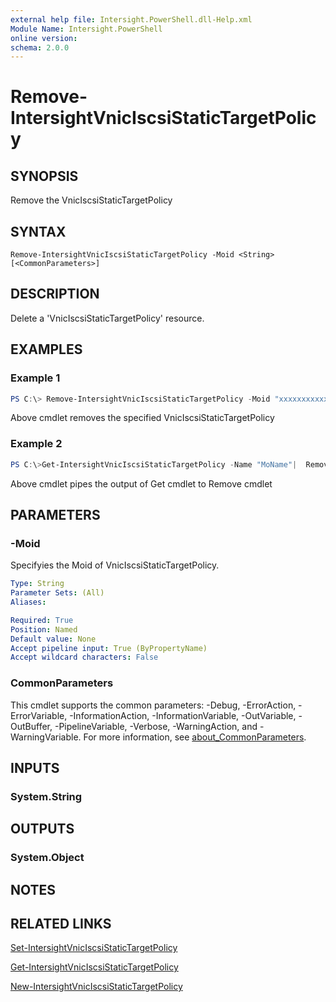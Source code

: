 ```yaml
---
external help file: Intersight.PowerShell.dll-Help.xml
Module Name: Intersight.PowerShell
online version:
schema: 2.0.0
---
```


# Remove-IntersightVnicIscsiStaticTargetPolicy

## SYNOPSIS
Remove the VnicIscsiStaticTargetPolicy

## SYNTAX

```
Remove-IntersightVnicIscsiStaticTargetPolicy -Moid <String> [<CommonParameters>]
```

## DESCRIPTION
Delete a &apos;VnicIscsiStaticTargetPolicy&apos; resource.

## EXAMPLES

### Example 1
```powershell
PS C:\> Remove-IntersightVnicIscsiStaticTargetPolicy -Moid "xxxxxxxxxxxxxxxxxxxxxxxxxxx"
```
Above cmdlet removes the specified VnicIscsiStaticTargetPolicy 

### Example 2
```powershell
PS C:\>Get-IntersightVnicIscsiStaticTargetPolicy -Name "MoName"|  Remove-IntersightVnicIscsiStaticTargetPolicy
```
Above cmdlet pipes the output of Get cmdlet to Remove cmdlet

## PARAMETERS

### -Moid
Specifyies the Moid of VnicIscsiStaticTargetPolicy.

```yaml
Type: String
Parameter Sets: (All)
Aliases:

Required: True
Position: Named
Default value: None
Accept pipeline input: True (ByPropertyName)
Accept wildcard characters: False
```

### CommonParameters
This cmdlet supports the common parameters: -Debug, -ErrorAction, -ErrorVariable, -InformationAction, -InformationVariable, -OutVariable, -OutBuffer, -PipelineVariable, -Verbose, -WarningAction, and -WarningVariable. For more information, see [about_CommonParameters](http://go.microsoft.com/fwlink/?LinkID=113216).

## INPUTS

### System.String

## OUTPUTS

### System.Object
## NOTES

## RELATED LINKS

[Set-IntersightVnicIscsiStaticTargetPolicy](./Set-IntersightVnicIscsiStaticTargetPolicy.md)

[Get-IntersightVnicIscsiStaticTargetPolicy](./Get-IntersightVnicIscsiStaticTargetPolicy.md)

[New-IntersightVnicIscsiStaticTargetPolicy](./New-IntersightVnicIscsiStaticTargetPolicy.md)

